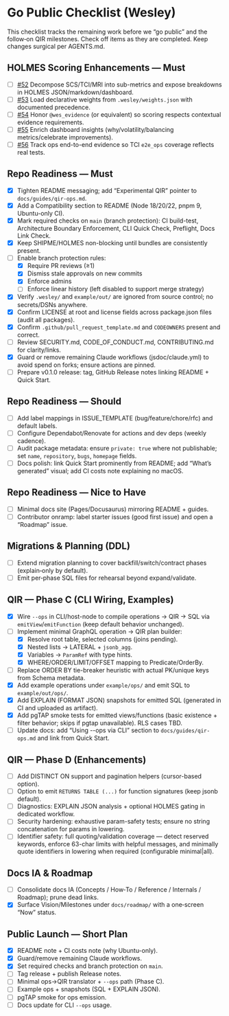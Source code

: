 # Go Public Checklist (Wesley)

This checklist tracks the remaining work before we “go public” and the follow‑on QIR milestones. Check off items as they are completed. Keep changes surgical per AGENTS.md.

## HOLMES Scoring Enhancements — Must
- [ ] [#52](https://github.com/flyingrobots/wesley/issues/52) Decompose SCS/TCI/MRI into sub-metrics and expose breakdowns in HOLMES JSON/markdown/dashboard.
- [ ] [#53](https://github.com/flyingrobots/wesley/issues/53) Load declarative weights from `.wesley/weights.json` with documented precedence.
- [ ] [#54](https://github.com/flyingrobots/wesley/issues/54) Honor `@wes_evidence` (or equivalent) so scoring respects contextual evidence requirements.
- [ ] [#55](https://github.com/flyingrobots/wesley/issues/55) Enrich dashboard insights (why/volatility/balancing metrics/celebrate improvements).
- [ ] [#56](https://github.com/flyingrobots/wesley/issues/56) Track ops end-to-end evidence so TCI `e2e_ops` coverage reflects real tests.

## Repo Readiness — Must
- [x] Tighten README messaging; add “Experimental QIR” pointer to `docs/guides/qir-ops.md`.
- [x] Add a Compatibility section to README (Node 18/20/22, pnpm 9, Ubuntu-only CI).
- [x] Mark required checks on `main` (branch protection): CI build-test, Architecture Boundary Enforcement, CLI Quick Check, Preflight, Docs Link Check.
- [x] Keep SHIPME/HOLMES non-blocking until bundles are consistently present.
- [ ] Enable branch protection rules:
  - [x] Require PR reviews (≥1)
  - [x] Dismiss stale approvals on new commits
  - [x] Enforce admins
  - [ ] Enforce linear history (left disabled to support merge strategy)
- [x] Verify `.wesley/` and `example/out/` are ignored from source control; no secrets/DSNs anywhere.
- [x] Confirm LICENSE at root and license fields across package.json files (audit all packages).
- [x] Confirm `.github/pull_request_template.md` and `CODEOWNERS` present and correct.
- [ ] Review SECURITY.md, CODE_OF_CONDUCT.md, CONTRIBUTING.md for clarity/links.
- [x] Guard or remove remaining Claude workflows (jsdoc/claude.yml) to avoid spend on forks; ensure actions are pinned.
- [ ] Prepare v0.1.0 release: tag, GitHub Release notes linking README + Quick Start.

## Repo Readiness — Should
- [ ] Add label mappings in ISSUE_TEMPLATE (bug/feature/chore/rfc) and default labels.
- [ ] Configure Dependabot/Renovate for actions and dev deps (weekly cadence).
- [ ] Audit package metadata: ensure `private: true` where not publishable; set `name`, `repository`, `bugs`, `homepage` fields.
- [ ] Docs polish: link Quick Start prominently from README; add “What’s generated” visual; add CI costs note explaining no macOS.

## Repo Readiness — Nice to Have
- [ ] Minimal docs site (Pages/Docusaurus) mirroring README + guides.
- [ ] Contributor onramp: label starter issues (good first issue) and open a “Roadmap” issue.

## Migrations & Planning (DDL)
- [ ] Extend migration planning to cover backfill/switch/contract phases (explain‑only by default).
- [ ] Emit per‑phase SQL files for rehearsal beyond expand/validate.

## QIR — Phase C (CLI Wiring, Examples)
- [x] Wire `--ops` in CLI/host-node to compile operations → QIR → SQL via `emitView`/`emitFunction` (keep default behavior unchanged).
- [ ] Implement minimal GraphQL operation → QIR plan builder:
  - [x] Resolve root table, selected columns (joins pending).
  - [x] Nested lists → LATERAL + `jsonb_agg`.
  - [x] Variables → `ParamRef` with type hints.
  - [x] WHERE/ORDER/LIMIT/OFFSET mapping to Predicate/OrderBy.
- [ ] Replace ORDER BY tie-breaker heuristic with actual PK/unique keys from Schema metadata.
- [x] Add example operations under `example/ops/` and emit SQL to `example/out/ops/`.
- [x] Add EXPLAIN (FORMAT JSON) snapshots for emitted SQL (generated in CI and uploaded as artifact).
- [x] Add pgTAP smoke tests for emitted views/functions (basic existence + filter behavior; skips if pgtap unavailable). RLS cases TBD.
- [ ] Update docs: add “Using --ops via CLI” section to `docs/guides/qir-ops.md` and link from Quick Start.

## QIR — Phase D (Enhancements)
- [ ] Add DISTINCT ON support and pagination helpers (cursor-based option).
- [ ] Option to emit `RETURNS TABLE (...)` for function signatures (keep jsonb default).
- [ ] Diagnostics: EXPLAIN JSON analysis + optional HOLMES gating in dedicated workflow.
- [ ] Security hardening: exhaustive param-safety tests; ensure no string concatenation for params in lowering.
- [ ] Identifier safety: full quoting/validation coverage — detect reserved keywords, enforce 63-char limits with helpful messages, and minimally quote identifiers in lowering when required (configurable minimal|all).

## Docs IA & Roadmap
- [ ] Consolidate docs IA (Concepts / How‑To / Reference / Internals / Roadmap); prune dead links.
- [x] Surface Vision/Milestones under `docs/roadmap/` with a one‑screen “Now” status.

## Public Launch — Short Plan
- [x] README note + CI costs note (why Ubuntu-only).
- [x] Guard/remove remaining Claude workflows.
- [x] Set required checks and branch protection on `main`.
- [ ] Tag release + publish Release notes.
- [ ] Minimal ops→QIR translator + `--ops` path (Phase C).
- [ ] Example ops + snapshots (SQL + EXPLAIN JSON).
- [ ] pgTAP smoke for ops emission.
- [ ] Docs update for CLI `--ops` usage.
